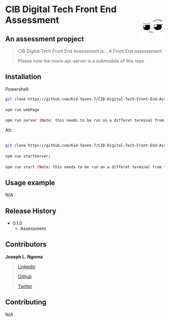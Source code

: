 <!--
			 _
      (_)___  ____ _____  ____ ___  ____ _
     / / __ \/ __ `/ __ \/ __ `__ \/ __ `/
    / / / / / /_/ / /_/ / / / / / / /_/ /
 __/ /_/ /_/\__, /\____/_/ /_/ /_/\__,_/
/___/      /____/

-->

# CIB Digital Tech Front End Assessment <img align="right" src="https://raw.githubusercontent.com/Kid-Seven-7/images/master/SprayWhat.png" width="75">

## An assessment propject

> CIB Digital Tech Front End Assessment is...
> A Front End assessement
>
> Please note the mock-api-server is a submodule of this repo

## Installation

Powershell:

```sh
git clone https://github.com/Kid-Seven-7/CIB-Digital-Tech-Front-End-Assessment.git

npm run webPage

npm run server (Note: this needs to be run on a differet terminal from the root)

```

Alt:

```sh

git clone https://github.com/Kid-Seven-7/CIB-Digital-Tech-Front-End-Assessment.git

npm run startServer;

npm run start (Note: this needs to be run on a differet terminal from the root)


```

## Usage example

N/A

## Release History

* 0.1.0
  * Assessment

## Contributors

**Joseph L. Ngoma**
>[Linkedin](https://www.linkedin.com/in/joseph-ngoma-03189214b/)
>
>[Github](https://github.com/Kid-Seven-7)
>
>[Twitter](https://twitter.com/mr_joey0707)
>

## Contributing

N/A

